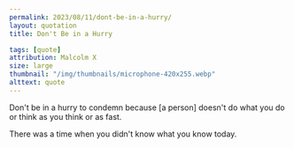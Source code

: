 ```yaml
---
permalink: 2023/08/11/dont-be-in-a-hurry/
layout: quotation
title: Don't Be in a Hurry

tags: [quote]
attribution: Malcolm X
size: large
thumbnail: "/img/thumbnails/microphone-420x255.webp"
alttext: quote
---
```


Don't be in a hurry to condemn because [a person] doesn't do what you do or think as you think or as fast.

There was a time when you didn't know what you know today.
